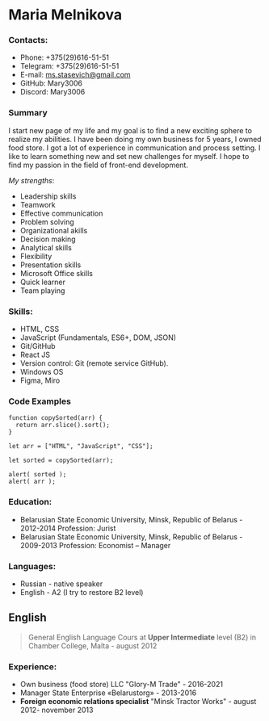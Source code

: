# Maria Melnikova

### Contacts:
* Phone: +375(29)616-51-51
* Telegram: +375(29)616-51-51
* E-mail: ms.stasevich@gmail.com
* GitHub: Mary3006
* Discord: Mary3006


### Summary
I start new page of my life and my goal is to find a new exciting sphere to realize my abilities. I have been doing my own business for 5 years, I owned food store. I got a lot of experience in communication and process setting. I like to learn something new and set new challenges for myself. I hope to find my passion in the field of front-end development.


*My strengths*:
- Leadership skills
- Teamwork
- Effective communication
- Problem solving
- Organizational akills
- Decision making
- Analytical skills
- Flexibility
- Presentation skills
- Microsoft Office skills
- Quick learner
- Team playing

### Skills:
* HTML, CSS
* JavaScript (Fundamentals, ES6+, DOM, JSON)
* Git/GitHub
* React JS
* Version control: Git (remote service GitHub).
* Windows OS
* Figma, Miro

### Code Examples
```
function copySorted(arr) {
  return arr.slice().sort();
}

let arr = ["HTML", "JavaScript", "CSS"];

let sorted = copySorted(arr);

alert( sorted );
alert( arr );
```

### Education:
* Belarusian State Economic University, Minsk, Republic of Belarus - 2012-2014
Profession: Jurist
* Belarusian State Economic University, Minsk, Republic of Belarus - 2009-2013
Profession: Economist – Manager

### Languages:
* Russian - native speaker
* English - A2 (I try to restore B2 level)

## English
> General English Language Cours at **Upper Intermediate** level (B2) in Chamber College, Malta - august 2012

### Experience:
- Own business (food store) LLC "Glory-M Trade" - 2016-2021
- Manager State Enterprise «Belarustorg» - 2013-2016
- **Foreign economic relations specialist** "Minsk Tractor Works" - august 2012- november 2013


